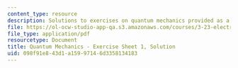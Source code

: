 ```yaml
---
content_type: resource
description: Solutions to exercises on quantum mechanics provided as a study aid.
file: https://ol-ocw-studio-app-qa.s3.amazonaws.com/courses/3-23-electrical-optical-and-magnetic-properties-of-materials-fall-2007/098f91e843d1a15997146d3358134183_qm1_sol.pdf
file_type: application/pdf
resourcetype: Document
title: Quantum Mechanics - Exercise Sheet 1, Solution
uid: 098f91e8-43d1-a159-9714-6d3358134183
---
```


